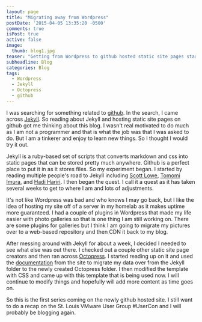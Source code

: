 ```yaml
---
layout: page
title: "Migrating away from Wordpress"
postDate: '2015-04-05 13:35:20 -0500'
comments: true
isPost: true
active: false
image:
  thumb: blog1.jpg
teaser: "Getting from Wordpress to github hosted static site pages started with a simple search...."
subheadline: Blog
categories: Blog
tags:
  - Wordpress
  - Jekyll
  - Octopress
  - github
---
```


I was searching for something related to <a href="http://www.github.com">github</a>. In the search, I came across <a href="http://jekyllrb.com/">Jekyll</a>. So reading about Jekyll and hosting static site pages on github got me thinking about this blog. I wasn't real motivated to do much as I am not a programmer and that is what the job was that I was asked to do. But I am a tinkerer and enjoy to learn new things. So I thought I would try it out.

Jekyll is a ruby-based set of scripts that converts markdown and css into static pages that can be stored pretty much anywhere. Github is a perfect place to put it in as it stores files. So my experiment began. I started by reading multiple people's road to Jekyll including <a href="http://blog.scottlowe.org/2015/01/06/the-story-behind-the-migration/">Scott Lowe</a>, <a href="http://www.girliemac.com/blog/2013/12/27/wordpress-to-jekyll/">Tomomi Imura</a>, and <a href="http://hadihariri.com/2013/12/24/migrating-from-wordpress-to-jekyll/">Hadi Hariri</a>. I then began the quest. I call it a quest as it has taken several weeks to get to where I am and lots of adjustments.

It's not like Wordpress was bad and who knows I may go back, but I like the idea of hosting my site off of a server in my homelab as it makes uptime more guaranteed. I had a couple of plugins in Wordpress that made my life easier with photo galleries so that is one thing I am still working on. There are some plugins for galleries but I think I am going to migrate my pictures over to a web-based repository and then CDN it back to my blog.

After messing around with Jekyll for about a week, I decided I needed to see what else was out there. I checked out a couple other static site page creators and then ran across <a href="http://octopress.org/">Octopress</a>. I started reading up on it and used the <a href="http://octopress.org/docs/setup/">documentation</a> from the site to migrate my data over from the Jekyll folder to the newly created Octopress folder. I then modified the template with CSS and came up with this template that is being used now. I will continue to modify things and hopefully will add more content as time goes on.

So this is the first series coming on the newly github hosted site. I still want to do a recap on the St. Louis VMware User Group #UserCon and I will probably be blogging again.
